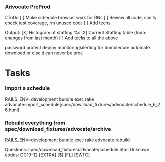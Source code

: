 ### Advocate PreProd

#ToDo
[ ] Make schedule browser work for RNs
[ ] Review all code, sanity check test coverage, rm unused code
[ ] Add techs

Output:
[X] Histogram of staffing %s
[X] Current Staffing table (todo: changes from last month)
[ ] Add techs to all the above

password protect
deploy
monitoring/alerting for dumbledore
automate download or else it can never be prod

# Tasks

### Import a schedule
RAILS_ENV=development bundle exec rake advocate:import_schedule[spec/download_fixtures/advocate/schedule_6_26.html]

### Rebuild everything from spec/download_fixtures/advocate/archive
RAILS_ENV=development bundle exec rake advocate:rebuild


Questions: 
spec/download_fixtures/advocate/schedule.html
Unknown codes:
OC19-12
[EXTRA]
[$]
[FL]
[SWTC]
